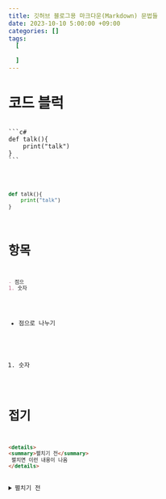 ```yaml
---
title: 깃허브 블로그용 마크다운(Markdown) 문법들
date: 2023-10-10 5:00:00 +09:00
categories: []
tags:
  [

  ]
---
```

# 코드 블럭
<pre><code>
```c#
def talk(){
    print("talk")
}
```
</pre>
```python
def talk(){
    print("talk")
}

```


# 항목
```md
- 점으
1. 숫자

```
- 점으로 나누기
1. 숫자

# 접기
```md
<details>
<summary>펼치기 전</summary>
 펼치면 이런 내용이 나옴
</details>
```
<details>
<summary>펼치기 전</summary>
 펼치면 이런 내용이 나옴
</details>